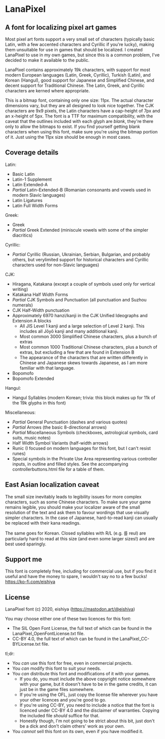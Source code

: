 LanaPixel
===============
A font for localizing pixel art games
---------------
Most pixel art fonts support a very small set of characters (typically basic Latin, with a few accented characters and Cyrillic if you're lucky), making them unsuitable for use in games that should  be localized. I created LanaPixel to use in my own games, but since this is a common problem, I've decided to make it available to the public.

LanaPixel contains approximately 19k characters, with support for most modern European languages (Latin, Greek, Cyrillic), Turkish (Latin), and Korean (Hangul), good support for Japanese and Simplified Chinese, and decent support for Traditional Chinese. The Latin, Greek, and Cyrillic characters are kerned where appropriate.

This is a bitmap font, containing only one size: 11px. The actual character dimensions vary, but they are all designed to look nice together. The CJK characters are 9x9 pixels, the Latin characters have a cap-height of 7px and an x-height of 5px. The font is a TTF for maximum compatibility, with the caveat that the outlines included with each glyph are *blank*, they're there only to allow the bitmaps to exist. If you find yourself getting blank characters when using this font, make sure you're using the bitmap portion of it. Just using the 11px size should be enough in most cases.

Coverage details
---------------
Latin:

- Basic Latin
- Latin-1 Supplement
- Latin Extended-A
- *Partial* Latin-Extended-B (Romanian consonants and vowels used in modern Slavic languages)
- Latin Ligatures
- Latin Full Width Forms

Greek:

- Greek
- *Partial* Greek Extended (miniscule vowels with some of the simpler diacritics)

Cyrillic:

- *Partial* Cyrillic (Russian, Ukrainian, Serbian, Bulgarian, and probably others, but verylimited support for historical characters and Cyrillic characters used for non-Slavic languages)

CJK:

- Hiragana, Katakana (except a couple of symbols used only for vertical writing)
- Katakana Half Width Forms
- *Partial* CJK Symbols and Punctuation (all punctuation and Suzhou numerals)
- CJK Half-Width punctuation
- Approximately 6970 hanzi/kanji in the CJK Unified Ideographs and Extension A blocks
	- All JIS Level 1 kanji and a large selection of Level 2 kanji. This includes all Jōyō kanji and many additional kanji.
	- Most common 3000 Simplified Chinese characters, plus a bunch of extras
	- Most common 1000 Traditional Chinese characters, plus a bunch of extras, but excluding a few that are found in Extension B
	- The appearance of the characters that are written differently in Chinese and Japanese skews towards Japanese, as I am more familiar with that language.
- Bopomofo
- Bopomofo Extended

Hangul:

- Hangul Syllables (modern Korean; trivia: this block makes up for 11k of the 19k glyphs in this font)

Miscellaneous:

- *Partial* General Punctuation (dashes and various quotes)
- *Partial* Arrows (the basic 8-directional arrows)
- *Partial* Miscellaneous Symbols (checkboxes, astrological symbols, card suits, music notes)
- Half Width Symbol Variants (half-width arrows)
- Runic (I focused on modern languages for this font, but I can't resist runes)
- Special symbols in the Private Use Area representing various controller inputs, in outline and filled styles. See the accompanying controllerbuttons.html file for a table of them.

East Asian localization caveat
---------------
The small size inevitably leads to legibility issues for more complex characters, such as some Chinese characters. To make sure your game remains legible, you should make your localizer aware of the small resolution of the text and ask them to favour wordings that use visually simpler characters. In the case of Japanese, hard-to-read kanji can usually be replaced with their kana readings.

The same goes for Korean. Closed syllables with R/L (e.g. 를 reul) are particularly hard to read at this size (and even some larger sizes!) and are best used sparingly.

Support me
---------------
This font is completely free, including for commercial use, but if you find it useful and have the money to spare, I wouldn't say no to a few bucks! https://ko-fi.com/eishiya


License
---------------
LanaPixel font (c) 2020, eishiya (https://mastodon.art/@eishiya)

You may choose either one of these two licences for this font:

- The SIL Open Font License, the full text of which can be found in the LanaPixel_OpenFontLicense.txt file.
- CC-BY 4.0, the full text of which can be found in the LanaPixel_CC-BYLicense.txt file.

tl;dr:

- You *can* use this font for free, even in commercial projects.
- You *can* modify this font to suit your needs.
- You *can* distribute this font and modifications of it with your games.
	- If you do, you must include the above copyright notice somewhere with your game, but it doesn't have to be in the game credits, it can just be in the game files somewhere.
	- If you're using the OFL, just copy the license file wherever you have your other licences and you're good to go.
	- If you're using CC-BY, you need to include a notice that the font is licenced under CC-BY 4.0 and the disclaimer of warranties. Copying the included file *should* suffice for that.
	- Honestly though, I'm not going to be strict about this bit, just don't be a dick and don't claim others' work as your own.
- You *cannot* sell this font on its own, even if you have modified it.